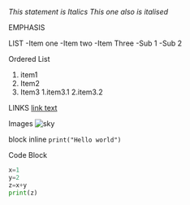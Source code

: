 *This statement is Italics*
_This one also is italised_

EMPHASIS

LIST
-Item one
-Item two
-Item Three
  -Sub 1
  -Sub 2

  Ordered List
  1. item1
  2. Item2
  3. Item3
     1.item3.1
     2.item3.2

  LINKS
  [link text](https://nehmtech.com)

  Images
  ![sky](https://www.google.com/search?q=images&oq=images&gs_lcrp=EgZjaHJvbWUyDwgAEEUYORiDARixAxiABDIHCAEQABiABDIHCAIQABiABDIHCAMQABiABDIHCAQQABiABDIHCAUQABiABDIHCAYQABiABDIGCAcQRRg80gEIMTE0MGowajeoAgCwAgA&sourceid=chrome&ie=UTF-8#vhid=mkrWyfpfymx9sM&vssid=l)

  block
  inline
  `print("Hello world")`

  Code Block
  ```python
x=1
y=2
z=x+y
print(z)
```
